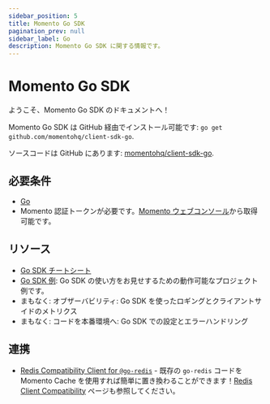```yaml
---
sidebar_position: 5
title: Momento Go SDK
pagination_prev: null
sidebar_label: Go
description: Momento Go SDK に関する情報です。
---
```


# Momento Go SDK

ようこそ、Momento Go SDK のドキュメントへ！

Momento Go SDK は GitHub 経由でインストール可能です: `go get github.com/momentohq/client-sdk-go`.

ソースコードは GitHub にあります: [momentohq/client-sdk-go](https://github.com/momentohq/client-sdk-go).

## 必要条件

- [Go](https://go.dev/dl/)
- Momento 認証トークンが必要です。[Momento ウェブコンソール](https://console.gomomento.com/)から取得可能です。

## リソース

- [Go SDK チートシート](./cheat-sheet.mdx)
- [Go SDK 例](https://github.com/momentohq/client-sdk-go/blob/main/examples/README.md): Go SDK の使い方をお見せするための動作可能なプロジェクト例です。
- まもなく: オブザーバビリティ: Go SDK を使ったロギングとクライアントサイドのメトリクス
- まもなく: コードを本番環境へ: Go SDK での設定とエラーハンドリング

## 連携

- [Redis Compatibility Client for `@go-redis`](https://github.com/momentohq/momento-go-redis-client) - 既存の `go-redis` コードを Momento Cache を使用すれば簡単に置き換わることができます！[Redis Client Compatibility](./../integrations/redis-client-compatibility) ページも参照してください。
